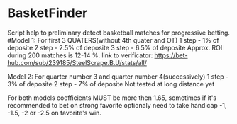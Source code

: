 # BasketFinder
Script help to preliminary detect basketball matches for progressive betting.
#Model 1: For first 3 QUATERS(without 4th quater and OT)
1 step - 1% of deposite
2 step - 2.5% of deposite
3 step - 6.5% of deposite
Approx. ROI during 200 matches is 12-14 %.
link to verificator: https://bet-hub.com/sub/239185/SteelScrape.B.U/stats/all/


Model 2: For quarter number 3 and quarter number 4(successively)
1 step - 3% of deposite
2 step - 7% of deposite
Not tested at long distance yet

For both models coefficients MUST be more then 1.65, sometimes if it's recommended to bet on strong favorite optionaly need to take 
handicap -1, -1.5, -2 or -2.5 on favorite's win.

